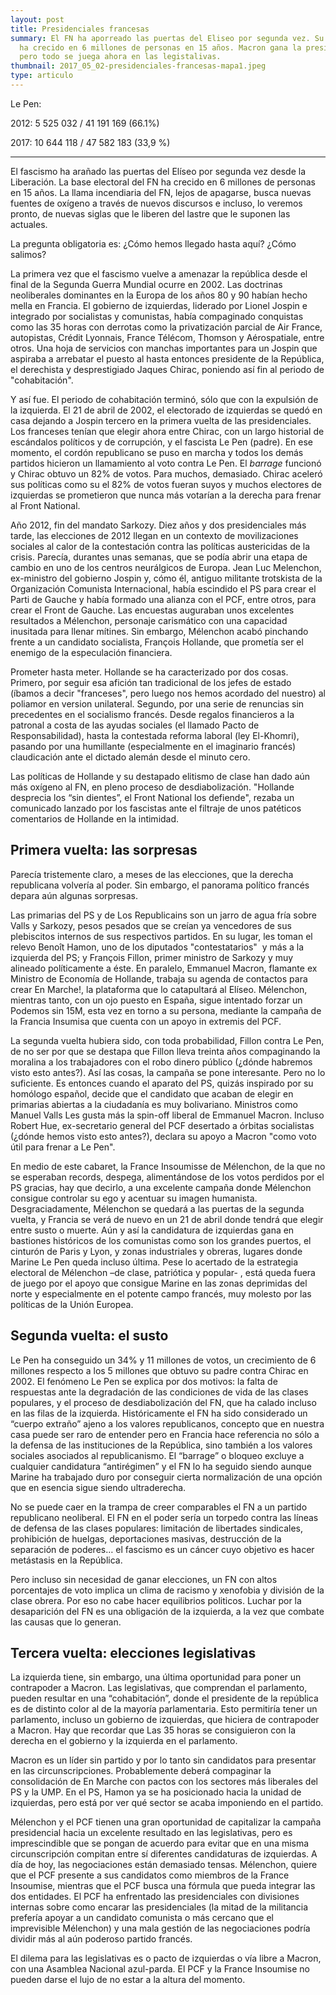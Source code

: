 ```yaml
---
layout: post
title: Presidenciales francesas
summary: El FN ha aporreado las puertas del Eliseo por segunda vez. Su base base electoral
  ha crecido en 6 millones de personas en 15 años. Macron gana la presidencia
  pero todo se juega ahora en las legistalivas.
thumbnail: 2017_05_02-presidenciales-francesas-mapa1.jpeg
type: articulo
---
```


Le Pen:

2012:   5 525 032 / 41 191 169 (66.1%)

2017:  10 644 118 / 47 582 183 (33,9 %)

------

El fascismo ha arañado las puertas del Elíseo por segunda vez desde la Liberación. La base electoral del FN ha crecido en 6 millones de personas en 15 años. La llama incendiaria del FN, lejos de apagarse, busca nuevas fuentes de oxígeno a través de nuevos discursos e incluso, lo veremos pronto, de nuevas siglas que le liberen del lastre que le suponen las actuales.

La pregunta obligatoria es: ¿Cómo hemos llegado hasta aquí? ¿Cómo salimos?

La primera vez que el fascismo vuelve a amenazar la república desde el final de la Segunda Guerra Mundial ocurre en 2002. Las doctrinas neoliberales dominantes en la Europa de los años 80 y 90 habían hecho mella en Francia. El gobierno de izquierdas, liderado por Lionel Jospin e integrado por socialistas y comunistas, había compaginado conquistas como las 35 horas con derrotas como la privatización parcial de Air France, autopistas, Crédit Lyonnais, France Télécom, Thomson y Aérospatiale, entre otros. Una hoja de servicios con manchas importantes para un Jospin que aspiraba a arrebatar el puesto al hasta entonces presidente de la República, el derechista y desprestigiado Jaques Chirac, poniendo así fin al periodo de "cohabitación".

Y así fue. El periodo de cohabitación terminó, sólo que con la expulsión de la izquierda. El 21 de abril de 2002, el electorado de izquierdas se quedó en casa dejando a Jospin tercero en la primera vuelta de las presidenciales. Los franceses tenían que elegir ahora entre Chirac, con un largo historial de escándalos políticos y de corrupción, y el fascista Le Pen (padre). En ese momento, el cordón republicano se puso en marcha y todos los demás partidos hicieron un llamamiento al voto contra Le Pen. El *barrage* funcionó y Chirac obtuvo un 82% de votos. Para muchos, demasiado. Chirac aceleró sus políticas como su el 82% de votos fueran suyos y muchos electores de izquierdas se prometieron que nunca más votarían a la derecha para frenar al Front National.

Año 2012, fin del mandato Sarkozy. Diez años y dos presidenciales más tarde, las elecciones de 2012 llegan en un contexto de movilizaciones sociales al calor de la contestación contra las políticas austericidas de la crisis. Parecía, durantes unas semanas, que se podía abrir una etapa de cambio en uno de los centros neurálgicos de Europa. Jean Luc Melenchon, ex-ministro del gobierno Jospin y, cómo él, antiguo militante trotskista de la Organización Comunista Internacional, había escindido el PS para crear el Parti de Gauche y había formado una alianza con el PCF, entre otros, para crear el Front de Gauche. Las encuestas auguraban unos excelentes resultados a Mélenchon, personaje carismático con una capacidad inusitada para llenar mítines. Sin embargo, Mélenchon acabó pinchando frente a un candidato socialista, François Hollande, que prometía ser el enemigo de la especulación financiera.

Prometer hasta meter. Hollande se ha caracterizado por dos cosas. Primero, por seguir esa afición tan tradicional de los jefes de estado (íbamos a decir "franceses", pero luego nos hemos acordado del nuestro) al poliamor en version unilateral. Segundo, por una serie de renuncias sin precedentes en el socialismo francés. Desde regalos financieros a la patronal a costa de las ayudas sociales (el llamado Pacto de Responsabilidad), hasta la contestada reforma laboral (ley El-Khomri), pasando por una humillante (especialmente en el imaginario francés) claudicación ante el dictado alemán desde el minuto cero.

Las políticas de Hollande y su destapado elitismo de clase han dado aún más oxígeno al FN, en pleno proceso de desdiabolización. "Hollande desprecia los “sin dientes”, el Front National los defiende", rezaba un comunicado lanzado por los fascistas ante el filtraje de unos patéticos comentarios de Hollande en la intimidad.

## Primera vuelta: las sorpresas

Parecía tristemente claro, a meses de las elecciones, que la derecha republicana volvería al poder. Sin embargo, el panorama político francés depara aún algunas sorpresas.

Las primarias del PS y de Los Republicains son un jarro de agua fría sobre Valls y Sarkozy, pesos pesados que se creían ya vencedores de sus plebiscitos internos de sus respectivos partidos. En su lugar, les toman el relevo Benoît Hamon, uno de los diputados "contestatarios"  y más a la izquierda del PS; y François Fillon, primer ministro de Sarkozy y muy alineado políticamente a éste. En paralelo, Emmanuel Macron, flamante ex Ministro de Economía de Hollande, trabaja su agenda de contactos para crear En Marche!, la plataforma que lo catapultará al Elíseo. Mélenchon, mientras tanto, con un ojo puesto en España, sigue intentado forzar un Podemos sin 15M, esta vez en torno a su persona, mediante la campaña de la Francia Insumisa que cuenta con un apoyo in extremis del PCF.

La segunda vuelta hubiera sido, con toda probabilidad, Fillon contra Le Pen, de no ser por que se destapa que Fillon lleva treinta años compaginando la moralina a los trabajadores con el robo dinero público (¿dónde habremos visto esto antes?). Así las cosas, la campaña se pone interesante. Pero no lo suficiente. Es entonces cuando el aparato del PS, quizás inspirado por su homólogo español, decide que el candidato que acaban de elegir en primarias abiertas a la ciudadanía es muy bolivariano. Ministros como Manuel Valls Les gusta más la spin-off liberal de Emmanuel Macron. Incluso Robert Hue, ex-secretario general del PCF desertado a órbitas socialistas (¿dónde hemos visto esto antes?), declara su apoyo a Macron "como voto útil para frenar a Le Pen".

En medio de este cabaret, la France Insoumisse de Mélenchon, de la que no se esperaban records, despega, alimentándose de los votos perdidos por el PS gracias, hay que decirlo, a una excelente campaña donde Mélenchon consigue controlar su ego y acentuar su imagen humanista. Desgraciadamente, Mélenchon se quedará a las puertas de la segunda vuelta, y Francia se verá de nuevo en un 21 de abril donde tendrá que elegir entre susto o muerte. Aún y así la candidatura de izquierdas gana en bastiones históricos de los comunistas como son los grandes puertos, el cinturón de Paris y Lyon, y zonas industriales y obreras, lugares donde Marine Le Pen queda incluso última. Pese lo acertado de la estrategia electoral de Mélenchon –de clase, patriótica y popular- , está queda fuera de juego por el apoyo que consigue Marine en las zonas deprimidas del norte y especialmente en el potente campo francés, muy molesto por las políticas de la Unión Europea.

## Segunda vuelta: el susto

Le Pen ha conseguido un 34% y 11 millones de votos, un crecimiento de 6 millones respecto a los 5 millones que obtuvo su padre contra Chirac en 2002.
El fenómeno Le Pen se explica por dos motivos: la falta de respuestas ante la degradación de las condiciones de vida de las clases populares, y el proceso de desdiabolización del FN, que ha calado incluso en las filas de la izquierda. Históricamente el FN ha sido considerado un “cuerpo extraño” ajeno a los valores republicanos, concepto que en nuestra casa puede ser raro de entender pero en Francia hace referencia no sólo a la defensa de las instituciones de la República, sino también a los valores sociales asociados al republicanismo. El “barrage” o bloqueo excluye a cualquier candidatura “antirégimen” y el FN lo ha seguido siendo aunque Marine ha trabajado duro por conseguir cierta normalización de una opción que en esencia sigue siendo ultraderecha.

No se puede caer en la trampa de creer comparables el FN a un partido republicano neoliberal. El FN en el poder sería un torpedo contra las líneas de defensa de las clases populares: limitación de libertades sindicales, prohibición de huelgas, deportaciones masivas, destrucción de la separación de poderes… el fascismo es un cáncer cuyo objetivo es hacer metástasis en la República.

Pero incluso sin necesidad de ganar elecciones, un FN con altos porcentajes de voto implica un clima de racismo y xenofobia y división de la clase obrera.
Por eso no cabe hacer equilibrios politicos. Luchar por la desaparición del FN es una obligación de la izquierda, a la vez que combate las causas que lo generan.

## Tercera vuelta: elecciones legislativas

La izquierda tiene, sin embargo, una última oportunidad para poner un contrapoder a Macron. Las legislativas, que comprendan el parlamento, pueden resultar en una “cohabitación”, donde el presidente de la república es de distinto color al de la mayoría parlamentaria. Esto permitiría tener un parlamento, incluso un gobierno de izquierdas, que hiciera de contrapoder a Macron. Hay que recordar que Las 35 horas se consiguieron con la derecha en el gobierno y la izquierda en el parlamento.

Macron es un líder sin partido y por lo tanto sin candidatos para presentar en las circunscripciones. Probablemente deberá compaginar la consolidación de En Marche con pactos con los sectores más liberales del PS y la UMP.
En el PS, Hamon ya se ha posicionado hacia la unidad de izquierdas, pero está por ver qué sector se acaba imponiendo en el partido.

Mélenchon y el PCF tienen una gran oportunidad de capitalizar la campaña presidencial hacia un excelente resultado en las legislativas, pero es imprescindible que se pongan de acuerdo para evitar que en una misma circunscripción compitan entre sí diferentes candidaturas de izquierdas. A día de hoy, las negociaciones están demasiado tensas. Mélenchon, quiere que el PCF presente a sus candidatos como miembros de la France Insoumise, mientras que el PCF busca una fórmula que pueda integrar las dos entidades. El PCF ha enfrentado las presidenciales con divisiones internas sobre como encarar las presidenciales (la mitad de la militancia prefería apoyar a un candidato comunista o más cercano que el imprevisible Mélenchon) y una mala gestión de las negociaciones podría dividir más al aún poderoso partido francés.

El dilema para las legislativas es o pacto de izquierdas o vía libre a Macron, con una Asamblea Nacional azul-parda. El PCF y la France Insoumise no pueden darse el lujo de no estar a la altura del momento.
